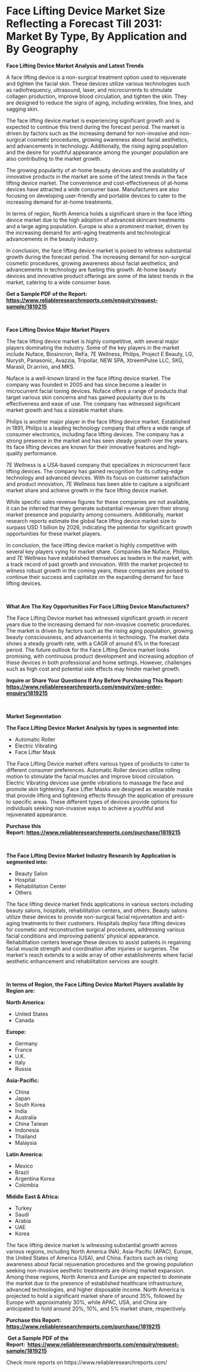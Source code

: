 <p><h1>Face Lifting Device Market Size Reflecting a Forecast Till 2031: Market By Type, By Application and By Geography</h1></p><p><strong>Face Lifting Device Market Analysis and Latest Trends</strong></p>
<p><p>A face lifting device is a non-surgical treatment option used to rejuvenate and tighten the facial skin. These devices utilize various technologies such as radiofrequency, ultrasound, laser, and microcurrents to stimulate collagen production, improve blood circulation, and tighten the skin. They are designed to reduce the signs of aging, including wrinkles, fine lines, and sagging skin.</p><p>The face lifting device market is experiencing significant growth and is expected to continue this trend during the forecast period. The market is driven by factors such as the increasing demand for non-invasive and non-surgical cosmetic procedures, growing awareness about facial aesthetics, and advancements in technology. Additionally, the rising aging population and the desire for youthful appearance among the younger population are also contributing to the market growth.</p><p>The growing popularity of at-home beauty devices and the availability of innovative products in the market are some of the latest trends in the face lifting device market. The convenience and cost-effectiveness of at-home devices have attracted a wide consumer base. Manufacturers are also focusing on developing user-friendly and portable devices to cater to the increasing demand for at-home treatments.</p><p>In terms of region, North America holds a significant share in the face lifting device market due to the high adoption of advanced skincare treatments and a large aging population. Europe is also a prominent market, driven by the increasing demand for anti-aging treatments and technological advancements in the beauty industry.</p><p>In conclusion, the face lifting device market is poised to witness substantial growth during the forecast period. The increasing demand for non-surgical cosmetic procedures, growing awareness about facial aesthetics, and advancements in technology are fueling this growth. At-home beauty devices and innovative product offerings are some of the latest trends in the market, catering to a wide consumer base.</p></p>
<p><strong>Get a Sample PDF of the Report:&nbsp; <a href="https://www.reliableresearchreports.com/enquiry/request-sample/1819215">https://www.reliableresearchreports.com/enquiry/request-sample/1819215</a></strong></p>
<p>&nbsp;</p>
<p><strong>Face Lifting Device Major Market Players</strong></p>
<p><p>The face lifting device market is highly competitive, with several major players dominating the industry. Some of the key players in the market include Nuface, Biosincron, ReFa, 7E Wellness, Philips, Project E Beauty, LG, Nurysh, Panasonic, Avazzia, Tripollar, NEW SPA, XtreemPulse LLC, SKG, Marasil, Dr.arrivo, and MKS.</p><p>Nuface is a well-known brand in the face lifting device market. The company was founded in 2005 and has since become a leader in microcurrent facial toning devices. Nuface offers a range of products that target various skin concerns and has gained popularity due to its effectiveness and ease of use. The company has witnessed significant market growth and has a sizeable market share.</p><p>Philips is another major player in the face lifting device market. Established in 1891, Philips is a leading technology company that offers a wide range of consumer electronics, including face lifting devices. The company has a strong presence in the market and has seen steady growth over the years. Its face lifting devices are known for their innovative features and high-quality performance.</p><p>7E Wellness is a USA-based company that specializes in microcurrent face lifting devices. The company has gained recognition for its cutting-edge technology and advanced devices. With its focus on customer satisfaction and product innovation, 7E Wellness has been able to capture a significant market share and achieve growth in the face lifting device market.</p><p>While specific sales revenue figures for these companies are not available, it can be inferred that they generate substantial revenue given their strong market presence and popularity among consumers. Additionally, market research reports estimate the global face lifting device market size to surpass USD 1 billion by 2026, indicating the potential for significant growth opportunities for these market players.</p><p>In conclusion, the face lifting device market is highly competitive with several key players vying for market share. Companies like Nuface, Philips, and 7E Wellness have established themselves as leaders in the market, with a track record of past growth and innovation. With the market projected to witness robust growth in the coming years, these companies are poised to continue their success and capitalize on the expanding demand for face lifting devices.</p></p>
<p>&nbsp;</p>
<p><strong>What Are The Key Opportunities For Face Lifting Device Manufacturers?</strong></p>
<p><p>The Face Lifting Device market has witnessed significant growth in recent years due to the increasing demand for non-invasive cosmetic procedures. The market is driven by factors such as the rising aging population, growing beauty consciousness, and advancements in technology. The market data shows a steady growth rate, with a CAGR of around 6% in the forecast period. The future outlook for the Face Lifting Device market looks promising, with continuous product development and increasing adoption of these devices in both professional and home settings. However, challenges such as high cost and potential side effects may hinder market growth.</p></p>
<p><strong>Inquire or Share Your Questions If Any Before Purchasing This Report: <a href="https://www.reliableresearchreports.com/enquiry/pre-order-enquiry/1819215">https://www.reliableresearchreports.com/enquiry/pre-order-enquiry/1819215</a></strong></p>
<p>&nbsp;</p>
<p><strong>Market Segmentation</strong></p>
<p><strong>The Face Lifting Device Market Analysis by types is segmented into:</strong></p>
<p><ul><li>Automatic Roller</li><li>Electric Vibrating</li><li>Face Lifter Mask</li></ul></p>
<p><p>The Face Lifting Device market offers various types of products to cater to different consumer preferences. Automatic Roller devices utilize rolling motion to stimulate the facial muscles and improve blood circulation. Electric Vibrating devices use gentle vibrations to massage the face and promote skin tightening. Face Lifter Masks are designed as wearable masks that provide lifting and tightening effects through the application of pressure to specific areas. These different types of devices provide options for individuals seeking non-invasive ways to achieve a youthful and rejuvenated appearance.</p></p>
<p><strong>Purchase this Report:&nbsp;<a href="https://www.reliableresearchreports.com/purchase/1819215">https://www.reliableresearchreports.com/purchase/1819215</a></strong></p>
<p>&nbsp;</p>
<p><strong>The Face Lifting Device Market Industry Research by Application is segmented into:</strong></p>
<p><ul><li>Beauty Salon</li><li>Hospital</li><li>Rehabilitation Center</li><li>Others</li></ul></p>
<p><p>The face lifting device market finds applications in various sectors including beauty salons, hospitals, rehabilitation centers, and others. Beauty salons utilize these devices to provide non-surgical facial rejuvenation and anti-aging treatments to their customers. Hospitals deploy face lifting devices for cosmetic and reconstructive surgical procedures, addressing various facial conditions and improving patients' physical appearance. Rehabilitation centers leverage these devices to assist patients in regaining facial muscle strength and coordination after injuries or surgeries. The market's reach extends to a wide array of other establishments where facial aesthetic enhancement and rehabilitation services are sought.</p></p>
<p>&nbsp;</p>
<p><strong>In terms of Region, the Face Lifting Device Market Players available by Region are:</strong></p>
<p>
    <p> <strong> North America: </strong>
        <ul>
            <li>United States</li>
            <li>Canada</li>
        </ul>
        </p> 
    <p> <strong> Europe: </strong>
        <ul>
            <li>Germany</li>
            <li>France</li>
            <li>U.K.</li>
            <li>Italy</li>
            <li>Russia</li>
        </ul>
        </p> 
    <p> <strong> Asia-Pacific: </strong>
        <ul>
            <li>China</li>
            <li>Japan</li>
            <li>South Korea</li>
            <li>India</li>
            <li>Australia</li>
            <li>China Taiwan</li>
            <li>Indonesia</li>
            <li>Thailand</li>
            <li>Malaysia</li>
        </ul>
        </p> 
    <p> <strong> Latin America: </strong>
        <ul>
            <li>Mexico</li>
            <li>Brazil</li>
            <li>Argentina Korea</li>
            <li>Colombia</li>
        </ul>
        </p> 
    <p> <strong> Middle East & Africa: </strong>
        <ul>
            <li>Turkey</li>
            <li>Saudi</li>
            <li>Arabia</li>
            <li>UAE</li>
            <li>Korea</li>
        </ul>
    </p>
    </p>
<p><p>The face lifting device market is witnessing substantial growth across various regions, including North America (NA), Asia-Pacific (APAC), Europe, the United States of America (USA), and China. Factors such as rising awareness about facial rejuvenation procedures and the growing population seeking non-invasive aesthetic treatments are driving market expansion. Among these regions, North America and Europe are expected to dominate the market due to the presence of established healthcare infrastructure, advanced technologies, and higher disposable income. North America is projected to hold a significant market share of around 35%, followed by Europe with approximately 30%, while APAC, USA, and China are anticipated to hold around 20%, 10%, and 5% market share, respectively.</p></p>
<p><strong>Purchase this Report: <a href="https://www.reliableresearchreports.com/purchase/1819215">https://www.reliableresearchreports.com/purchase/1819215</a></strong></p>
<p>&nbsp;<strong>Get a Sample PDF of the Report:&nbsp;&nbsp;<a href="https://www.reliableresearchreports.com/enquiry/request-sample/1819215">https://www.reliableresearchreports.com/enquiry/request-sample/1819215</a></strong></p>
<p><strong></strong></p>
<p>Check more reports on https://www.reliableresearchreports.com/</p>